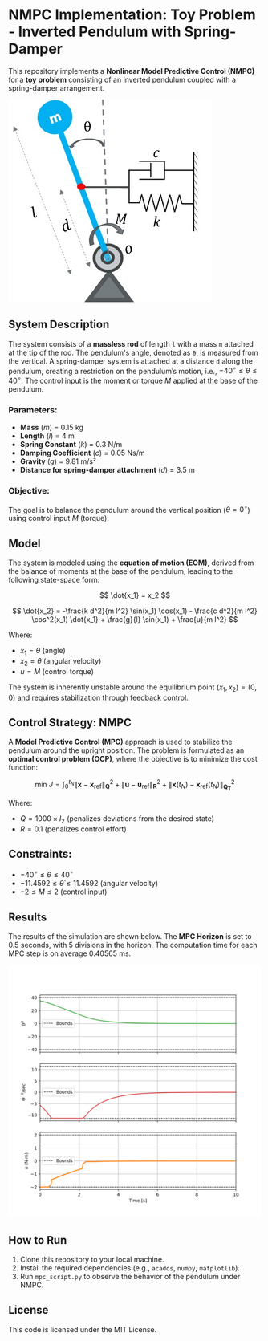 # NMPC Implementation: Toy Problem - Inverted Pendulum with Spring-Damper

This repository implements a **Nonlinear Model Predictive Control (NMPC)** for a **toy problem** consisting of an inverted pendulum coupled with a spring-damper arrangement.

![System](images/pend.jpg)

## System Description

The system consists of a **massless rod** of length `l` with a mass `m` attached at the tip of the rod. The pendulum's angle, denoted as `θ`, is measured from the vertical. A spring-damper system is attached at a distance `d` along the pendulum, creating a restriction on the pendulum’s motion, i.e., $-40^\circ \leq \theta \leq 40^\circ$. The control input is the moment or torque $M$ applied at the base of the pendulum.

### Parameters:
- **Mass** ($m$) = 0.15 kg
- **Length** ($l$) = 4 m
- **Spring Constant** ($k$) = 0.3 N/m
- **Damping Coefficient** ($c$) = 0.05 Ns/m
- **Gravity** ($g$) = 9.81 m/s²
- **Distance for spring-damper attachment** ($d$) = 3.5 m

### Objective:
The goal is to balance the pendulum around the vertical position ($\theta = 0^\circ$) using control input $M$ (torque). 

## Model

The system is modeled using the **equation of motion (EOM)**, derived from the balance of moments at the base of the pendulum, leading to the following state-space form:

$$
\dot{x_1} = x_2
$$

$$
\dot{x_2} = -\frac{k d^2}{m l^2} \sin(x_1) \cos(x_1) - \frac{c d^2}{m l^2} \cos^2(x_1) \dot{x_1} + \frac{g}{l} \sin(x_1) + \frac{u}{m l^2}
$$

Where:
- $x_1 = \theta$ (angle)
- $x_2 = \dot{\theta}$ (angular velocity)
- $u = M$ (control torque)

The system is inherently unstable around the equilibrium point $(x_1, x_2) = (0, 0)$ and requires stabilization through feedback control.

## Control Strategy: NMPC

A **Model Predictive Control (MPC)** approach is used to stabilize the pendulum around the upright position. The problem is formulated as an **optimal control problem (OCP)**, where the objective is to minimize the cost function:

$$
\text{min  } J = \int_0^{t_N} \left\|\mathbf{x} - \mathbf{x}_{\text{ref}}\right\|_\mathbf{Q}^2 + \left\|\mathbf{u} - \mathbf{u}_{\text{ref}}\right\|_\mathbf{R}^2 + \left\|\mathbf{x}(t_N) - \mathbf{x}_{\text{ref}}(t_N)\right\|^2_\mathbf{Q_T}
$$

Where:
- $Q = 1000 \times I_2$ (penalizes deviations from the desired state)
- $R = 0.1$ (penalizes control effort)

## Constraints:
- $-40^\circ \leq \theta \leq 40^\circ$
- $-11.4592 \leq \dot{\theta} \leq 11.4592$ (angular velocity)
- $-2 \leq M \leq 2$ (control input)

## Results

The results of the simulation are shown below. The **MPC Horizon** is set to 0.5 seconds, with 5 divisions in the horizon. The computation time for each MPC step is on average 0.40565 ms.

![Simulation Results](images/output_figure.svg)

## How to Run
1. Clone this repository to your local machine.
2. Install the required dependencies (e.g., `acados`, `numpy`, `matplotlib`).
3. Run `mpc_script.py` to observe the behavior of the pendulum under NMPC.

## License

This code is licensed under the MIT License.
